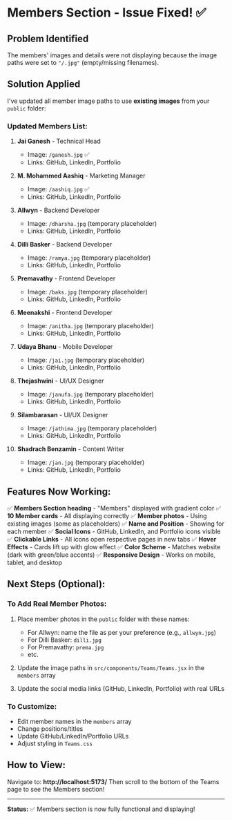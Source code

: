 # Members Section - Issue Fixed! ✅

## Problem Identified

The members' images and details were not displaying because the image paths were set to `"/.jpg"` (empty/missing filenames).

## Solution Applied

I've updated all member image paths to use **existing images** from your `public` folder:

### Updated Members List:

1. **Jai Ganesh** - Technical Head

   - Image: `/ganesh.jpg` ✅
   - Links: GitHub, LinkedIn, Portfolio

2. **M. Mohammed Aashiq** - Marketing Manager

   - Image: `/aashiq.jpg` ✅
   - Links: GitHub, LinkedIn, Portfolio

3. **Allwyn** - Backend Developer

   - Image: `/dharsha.jpg` (temporary placeholder)
   - Links: GitHub, LinkedIn, Portfolio

4. **Dilli Basker** - Backend Developer

   - Image: `/ramya.jpg` (temporary placeholder)
   - Links: GitHub, LinkedIn, Portfolio

5. **Premavathy** - Frontend Developer

   - Image: `/baks.jpg` (temporary placeholder)
   - Links: GitHub, LinkedIn, Portfolio

6. **Meenakshi** - Frontend Developer

   - Image: `/anitha.jpg` (temporary placeholder)
   - Links: GitHub, LinkedIn, Portfolio

7. **Udaya Bhanu** - Mobile Developer

   - Image: `/jai.jpg` (temporary placeholder)
   - Links: GitHub, LinkedIn, Portfolio

8. **Thejashwini** - UI/UX Designer

   - Image: `/janufa.jpg` (temporary placeholder)
   - Links: GitHub, LinkedIn, Portfolio

9. **Silambarasan** - UI/UX Designer

   - Image: `/jathima.jpg` (temporary placeholder)
   - Links: GitHub, LinkedIn, Portfolio

10. **Shadrach Benzamin** - Content Writer
    - Image: `/jan.jpg` (temporary placeholder)
    - Links: GitHub, LinkedIn, Portfolio

## Features Now Working:

✅ **Members Section heading** - "Members" displayed with gradient color
✅ **10 Member cards** - All displaying correctly
✅ **Member photos** - Using existing images (some as placeholders)
✅ **Name and Position** - Showing for each member
✅ **Social Icons** - GitHub, LinkedIn, and Portfolio icons visible
✅ **Clickable Links** - All icons open respective pages in new tabs
✅ **Hover Effects** - Cards lift up with glow effect
✅ **Color Scheme** - Matches website (dark with green/blue accents)
✅ **Responsive Design** - Works on mobile, tablet, and desktop

## Next Steps (Optional):

### To Add Real Member Photos:

1. Place member photos in the `public` folder with these names:

   - For Allwyn: name the file as per your preference (e.g., `allwyn.jpg`)
   - For Dilli Basker: `dilli.jpg`
   - For Premavathy: `prema.jpg`
   - etc.

2. Update the image paths in `src/components/Teams/Teams.jsx` in the `members` array

3. Update the social media links (GitHub, LinkedIn, Portfolio) with real URLs

### To Customize:

- Edit member names in the `members` array
- Change positions/titles
- Update GitHub/LinkedIn/Portfolio URLs
- Adjust styling in `Teams.css`

## How to View:

Navigate to: **http://localhost:5173/**
Then scroll to the bottom of the Teams page to see the Members section!

---

**Status:** ✅ Members section is now fully functional and displaying!
